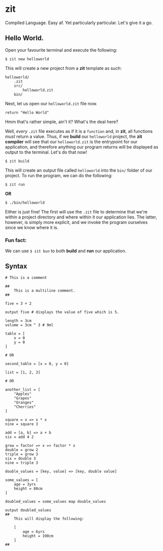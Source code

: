 # zit
Compiled Language. Easy af. Yet particularly particular. Let's give it a go.

## Hello World.

Open your favourite terminal and execute the following:

```
$ zit new helloworld
```

This will create a new project from a __zit__ template as such:

```
helloworld/
    .zit
    src/
        helloworld.zit
    bin/
```

Next, let us open our `helloworld.zit` file now.

```
return "Hello World"
```

Hmm that's rather simple, ain't it? What's the deal here?

Well, _every_ `.zit` file executes as if it is a `function` and, in __zit__, all functions _must_ return a value. Thus, if we __build__ our `helloworld` project, the __zit compiler__ will see that our `helloworld.zit` is the entrypoint for our application, and therefore anything our program returns will be displayed as output to the terminal. Let's do that now!

```
$ zit build
```

This will create an output file called `helloworld` into the `bin/` folder of our project. To run the program, we can do the following:

```
$ zit run
```

__OR__

```
$ ./bin/helloworld
```

Either is just fine! The first will use the `.zit` file to determine that we're within a project directory and where within it our application lies. The latter, however, is simply more explicit, and we invoke the program ourselves since we know where it is.

### Fun fact:

We can use `$ zit bun` to both __build__ and __run__ our application.

## Syntax

```
# This is a comment

##
    This is a multiline comment.  
##

five = 3 + 2

output five # displays the value of five which is 5.

length = 3cm
volume = 3cm ^ 3 # 9ml

table = [
    x = 0
    y = 0
]

# OR

second_table = [x = 0, y = 0]

list = [1, 2, 3]

# OR

another_list = [
    "Apples"
    "Grapes"
    "Oranges"
    "Cherries"
]

square = x => x * x
nine = square 3

add = [a, b] => a + b
six = add 4 2

grow = factor => x => factor * x
double = grow 2
triple = grow 3
six = double 3
nine = triple 3

double_values = [key, value] => [key, double value]

some_values = [
    age = 3yrs
    height = 80cm
]

doubled_values = some_values map double_values

output doubled_values
##
    This will display the following:
    
    [
        age = 6yrs
        height = 190cm 
    ]
##

```
